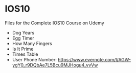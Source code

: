 # IOS10
Files for the Complete IOS10 Course on Udemy
* Dog Years
* Egg Timer
* How Many Fingers
* Is It Prime
* Times Table
* User Phone Number: https://www.evernote.com/l/AGW-ygY0_r9DQbAe7L5Bcu9MJHogu4_vvVw
